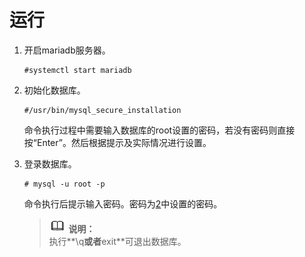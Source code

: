 # 运行<a name="ZH-CN_TOPIC_0230408666"></a>

1.  开启mariadb服务器。

    ```
    #systemctl start mariadb
    ```

2.  <a name="li197143190587"></a>初始化数据库。

    ```
    #/usr/bin/mysql_secure_installation
    ```

    命令执行过程中需要输入数据库的root设置的密码，若没有密码则直接按“Enter”。然后根据提示及实际情况进行设置。

3.  登录数据库。

    ```
    # mysql -u root -p
    ```

    命令执行后提示输入密码。密码为[2](#li197143190587)中设置的密码。

    >![](public_sys-resources/icon-note.gif) **说明：**   
    >执行**\\q**或者**exit**可退出数据库。  


